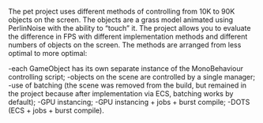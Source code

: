 The pet project uses different methods of controlling from 10K to 90K objects on the screen. The objects are a grass model animated using PerlinNoise with the ability to “touch” it. The project allows you to evaluate the difference in FPS with different implementation methods and different numbers of objects on the screen. The methods are arranged from less optimal to more optimal:

-each GameObject has its own separate instance of the MonoBehaviour controlling script;
-objects on the scene are controlled by a single manager;
-use of batching (the scene was removed from the build, but remained in the project because after implementation via ECS, batching works by default);
-GPU instancing;
-GPU instancing + jobs + burst compile;
-DOTS (ECS + jobs + burst compile).
